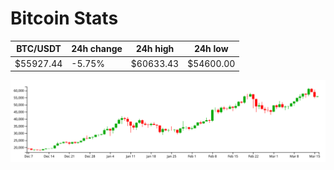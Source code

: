 # Bitcoin Stats

BTC/USDT|24h change|24h high|24h low|
|---|---|---|---|
|$55927.44|-5.75%|$60633.43|$54600.00|

<img src="./chart.svg">
